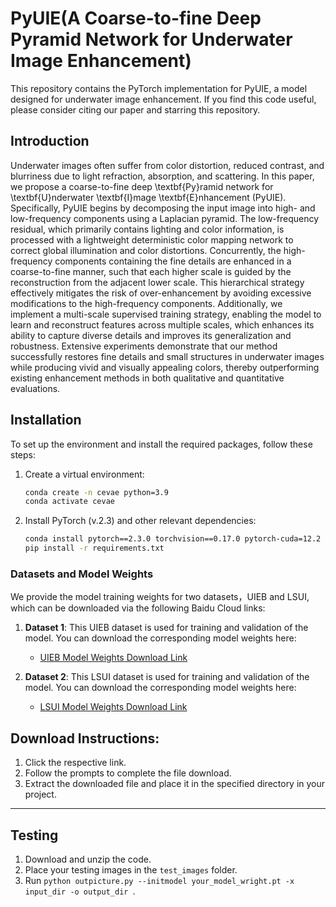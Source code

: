# PyUIE(A Coarse-to-fine Deep Pyramid Network for Underwater Image Enhancement)

This repository contains the PyTorch implementation for  PyUIE, a model designed for underwater image enhancement. If you find this code useful, please consider citing our paper and starring this repository.

## Introduction
Underwater images often suffer from color distortion, reduced contrast, and blurriness due to light refraction, absorption, and scattering. In this paper, we propose a coarse-to-fine deep \textbf{Py}ramid network for \textbf{U}nderwater \textbf{I}mage \textbf{E}nhancement (PyUIE). Specifically, PyUIE begins by decomposing the input image into high- and low-frequency components using a Laplacian pyramid. The low-frequency residual, which primarily contains lighting and color information, is processed with a lightweight deterministic color mapping network to correct global illumination and color distortions. Concurrently, the high-frequency components containing the fine details are enhanced in a coarse-to-fine manner, such that each higher scale is guided by the reconstruction from the adjacent lower scale. This hierarchical strategy effectively mitigates the risk of over-enhancement by avoiding excessive modifications to the high-frequency components. Additionally, we implement a multi-scale supervised training strategy, enabling the model to learn and reconstruct features across multiple scales, which enhances its ability to capture diverse details and improves its generalization and robustness. Extensive experiments demonstrate that our method successfully restores fine details and small structures in underwater images while producing vivid and visually appealing colors, thereby outperforming existing enhancement methods in both qualitative and quantitative evaluations.

## Installation

To set up the environment and install the required packages, follow these steps:

1. Create a virtual environment:
   ```sh
   conda create -n cevae python=3.9
   conda activate cevae
   ```

2. Install PyTorch (v.2.3) and other relevant dependencies:
   ```sh
   conda install pytorch==2.3.0 torchvision==0.17.0 pytorch-cuda=12.2 -c pytorch -c nvidia
   pip install -r requirements.txt
   ```


### Datasets and Model Weights

We provide the model training weights for two datasets，UIEB and LSUI, which can be downloaded via the following Baidu Cloud links:

1. **Dataset 1**: This UIEB dataset is used for training and validation of the model. You can download the corresponding model weights here:

   * [UIEB Model Weights Download Link](https://pan.baidu.com/s/1kngNAaysBdgUsMW9M4j63A?pwd=e6t6)

2. **Dataset 2**: This LSUI dataset is used for training and validation of the model. You can download the corresponding model weights here:

   * [LSUI Model Weights Download Link](https://pan.baidu.com/s/1pjzGLR6yKMRJciYSfS6vLg?pwd=sy4i)

## Download Instructions:

1. Click the respective link.
2. Follow the prompts to complete the file download.
3. Extract the downloaded file and place it in the specified directory in your project.

---


## Testing

1. Download and unzip the code.
2. Place your testing images in the `test_images` folder.
3. Run `python outpicture.py --initmodel your_model_wright.pt -x input_dir -o output_dir `.


